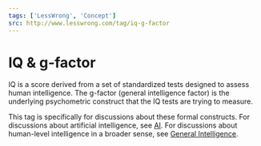 ```yaml
---
tags: ['LessWrong', 'Concept']
src: http://www.lesswrong.com/tag/iq-g-factor
---
```


# IQ & g-factor
IQ is a score derived from a set of standardized tests designed to assess human intelligence. The g-factor (general intelligence factor) is the underlying psychometric construct that the IQ tests are trying to measure.

This tag is specifically for discussions about these formal constructs. For discussions about artificial intelligence, see [AI](https://www.lesswrong.com/tag/ai). For discussions about human-level intelligence in a broader sense, see [General Intelligence](https://www.lesswrong.com/tag/general-intelligence).

